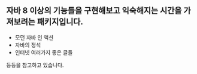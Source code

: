 ## 자바 8 이상의 기능들을 구현해보고 익숙해지는 시간을 가져보려는 패키지입니다.

- 모던 자바 인 액션
- 자바의 정석
- 인터넷 여러가지 좋은 글들

등등을 참고하고 있습니다.